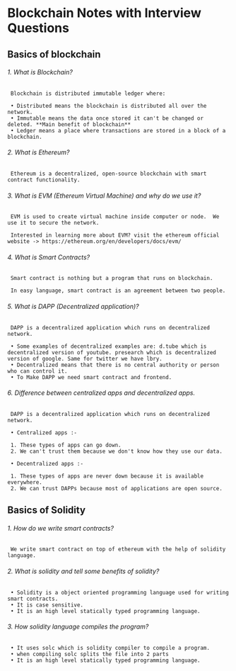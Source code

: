 # Blockchain Notes with Interview Questions


## Basics of blockchain

 ###### 1. What is Blockchain?
     Blockchain is distributed immutable ledger where:
 
     • Distributed means the blockchain is distributed all over the network.
     • Immutable means the data once stored it can't be changed or deleted. **Main benefit of blockchain**
     • Ledger means a place where transactions are stored in a block of a blockchain.
    
    
 ###### 2. What is Ethereum?
     Ethereum is a decentralized, open-source blockchain with smart contract functionality.
     
 ###### 3. What is EVM (Ethereum Virtual Machine) and why do we use it?
     EVM is used to create virtual machine inside computer or node.  We use it to secure the network. 
     
     Interested in learning more about EVM? visit the ethereum official website -> https://ethereum.org/en/developers/docs/evm/
    
    
 ###### 4. What is Smart Contracts?
     Smart contract is nothing but a program that runs on blockchain.
     
     In easy language, smart contract is an agreement between two people. 
     
     
 ###### 5. What is DAPP (Decentralized application)?
     DAPP is a decentralized application which runs on decentralized network. 
 
     • Some examples of decentralized examples are: d.tube which is decentralized version of youtube. presearch which is decentralized version of google. Same for twitter we have lbry.
     • Decentralized means that there is no central authority or person who can control it. 
     • To Make DAPP we need smart contract and frontend. 
     
     
 ###### 6. Difference between centralized apps and decentralized apps.
     DAPP is a decentralized application which runs on decentralized network. 
     
     • Centralized apps :-
     
     1. These types of apps can go down. 
     2. We can't trust them because we don't know how they use our data.
     
     • Decentralized apps :-
     
     1. These types of apps are never down because it is available everywhere.
     2. We can trust DAPPs because most of applications are open source.
     
## Basics of Solidity
     
 ###### 1. How do we write smart contracts?
     We write smart contract on top of ethereum with the help of solidity language.
     
 ###### 2. What is solidity and tell some benefits of solidity? 
     • Solidity is a object oriented programming language used for writing smart contracts.
     • It is case sensitive.
     • It is an high level statically typed programming language.
     
 ###### 3. How solidity language compiles the program?
     • It uses solc which is solidity compiler to compile a program.
     • when compiling solc splits the file into 2 parts 
     • It is an high level statically typed programming language.
 
     

